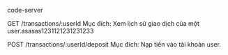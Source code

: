 code-server



GET /transactions/:userId
Mục đích: Xem lịch sử giao dịch của một user.asasas1231121231231233

POST /transactions/:userId/deposit
Mục đích: Nạp tiền vào tài khoản user.
